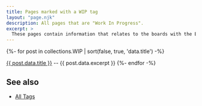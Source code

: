 ```yaml
---
title: Pages marked with a WIP tag
layout: "page.njk"
description: All pages that are "Work In Progress".
excerpt: >
  These pages contain information that relates to the boards with the ESP8266 or ESP32 processor.
---
```


{%- for post in collections.WIP | sort(false, true, 'data.title')  -%}
<p><a href="{{ post.url | url }}">{{ post.data.title }}</a> -- {{ post.data.excerpt }}
{%- endfor -%}

## See also

* [All Tags](/tag/index.md)
